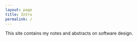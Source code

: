 ```yaml
---
layout: page
title: Intro
permalink: /
---
```


This site contains my notes and abstracts on software design.

